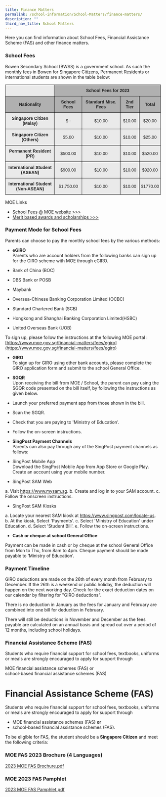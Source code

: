 ```yaml
---
title: Finance Matters
permalink: /school-information/School-Matters/finance-matters/
description: ""
third_nav_title: School Matters
---
```

Here you can find information about School Fees, Financial Assistance Scheme (FAS) and other finance matters.  
  

### School Fees

Bowen Secondary School (BWSS) is a government school. As such the monthly fees in Bowen for Singapore Citizens, Permanent Residents or international students are shown in the table below:

<style type="text/css">
.tg  {border-collapse:collapse;border-spacing:0;}
.tg td{border-color:black;border-style:solid;border-width:1px;font-family:Arial, sans-serif;font-size:14px;
  overflow:hidden;padding:10px 5px;word-break:normal;}
.tg th{border-color:black;border-style:solid;border-width:1px;font-family:Arial, sans-serif;font-size:14px;
  font-weight:normal;overflow:hidden;padding:10px 5px;word-break:normal;}
.tg .tg-n4qt{background-color:#EAEAEA;color:#222;font-weight:bold;text-align:center;vertical-align:top}
.tg .tg-dwlh{background-color:#B0B0B0;color:#222;font-weight:bold;text-align:center;vertical-align:middle}
.tg .tg-ku5w{background-color:#EAEAEA;color:#222;text-align:center;vertical-align:middle}
.tg .tg-pll1{background-color:#B0B0B0;color:#222;font-weight:bold;text-align:center;vertical-align:top}
</style>
<table class="tg">
<thead>
  <tr>
    <th class="tg-ku5w"></th>
    <th class="tg-dwlh" colspan="4"><span style="color:#222;background-color:#B0B0B0">School Fees for 2023</span><br></th>
  </tr>
</thead>
<tbody>
  <tr>
    <td class="tg-dwlh"><span style="color:#222;background-color:#B0B0B0"> Nationality</span></td>
    <td class="tg-dwlh"><span style="color:#222;background-color:#B0B0B0">School Fees </span></td>
    <td class="tg-dwlh"><span style="color:#222;background-color:#B0B0B0"> Standard Misc. Fees</span></td>
    <td class="tg-pll1">2nd Tier<span style="color:#222;background-color:#B0B0B0"> </span></td>
    <td class="tg-dwlh"><span style="color:#222;background-color:#B0B0B0">Total </span></td>
  </tr>
  <tr>
    <td class="tg-n4qt">Singapore Citizen (Malay)</td>
    <td class="tg-ku5w"><span style="color:#222;background-color:#EAEAEA">$ -</span><br></td>
    <td class="tg-ku5w"><span style="color:#222;background-color:#EAEAEA">$10.00</span><br></td>
    <td class="tg-ku5w"><span style="color:#222;background-color:#EAEAEA">$10.00</span></td>
    <td class="tg-ku5w"><span style="color:#222;background-color:#EAEAEA">$20.00</span></td>
  </tr>
  <tr>
    <td class="tg-n4qt">Singapore Citizen (Others)<span style="color:#222;background-color:#EAEAEA"> </span></td>
    <td class="tg-ku5w"><span style="color:#222;background-color:#EAEAEA"> $5.00</span><br></td>
    <td class="tg-ku5w"><span style="color:#222;background-color:#EAEAEA"> $10.00</span></td>
    <td class="tg-ku5w"><span style="color:#222;background-color:#EAEAEA">$10.00 </span></td>
    <td class="tg-ku5w"><span style="color:#222;background-color:#EAEAEA"> $25.00</span></td>
  </tr>
  <tr>
    <td class="tg-n4qt">Permanent Resident (PR)<span style="color:#222;background-color:#EAEAEA"> </span></td>
    <td class="tg-ku5w"><span style="color:#222;background-color:#EAEAEA"> $500.00</span></td>
    <td class="tg-ku5w"><span style="color:#222;background-color:#EAEAEA"> $10.00</span></td>
    <td class="tg-ku5w"><span style="color:#222;background-color:#EAEAEA">$10.00 </span></td>
    <td class="tg-ku5w"><span style="color:#222;background-color:#EAEAEA"> $520.00</span></td>
  </tr>
  <tr>
    <td class="tg-ku5w"><span style="font-weight:bold;color:#222;background-color:#EAEAEA"> </span><span style="font-weight:bold">International Student </span><br><span style="font-weight:bold"> (ASEAN)</span></td>
    <td class="tg-ku5w"><span style="color:#222;background-color:#EAEAEA"> $900.00</span></td>
    <td class="tg-ku5w"><span style="color:#222;background-color:#EAEAEA"> $10.00</span></td>
    <td class="tg-ku5w"><span style="color:#222;background-color:#EAEAEA"> $10.00</span></td>
    <td class="tg-ku5w"><span style="color:#222;background-color:#EAEAEA">$920.00 </span></td>
  </tr>
  <tr>
    <td class="tg-ku5w"><span style="font-weight:bold;color:#222;background-color:#EAEAEA"> </span><span style="font-weight:bold">International Student</span><br><span style="font-weight:bold">(Non-ASEAN)</span></td>
    <td class="tg-ku5w"><span style="color:#222;background-color:#EAEAEA"> $1,750.00</span></td>
    <td class="tg-ku5w"><span style="color:#222;background-color:#EAEAEA"> $10.00</span></td>
    <td class="tg-ku5w"><span style="color:#222;background-color:#EAEAEA"> $10.00</span></td>
    <td class="tg-ku5w"><span style="color:#222;background-color:#EAEAEA">$1770.00 </span></td>
  </tr>
</tbody>
</table>

MOE Links  
* [School Fees @ MOE website >>>](https://www.moe.gov.sg/financial-matters/fees)   
* [Merit based awards and scholarships >>>](https://www.google.com/url?q=https%3A%2F%2Fwww.moe.gov.sg%2Ffinancial-matters%2Fawards-scholarships&sa=D&sntz=1&usg=AFQjCNEsIwWKSrQSXjk3_oiRvC63swkjcg)

### Payment Mode for School Fees

Parents can choose to pay the monthly school fees by the various methods:  
  

*   **eGIRO**  
    Parents who are account holders from the following banks can sign up for the GIRO scheme with MOE through eGIRO. 

*   Bank of China (BOC)
*   DBS Bank or POSB
*   Maybank
*   Oversea-Chinese Banking Corporation Limited (OCBC)
*   Standard Chartered Bank (SCB)
*   Hongkong and Shanghai Banking Corporation Limited(HSBC)
*   United Overseas Bank (UOB)

To sign up, please follow the instructions at the following MOE portal : 
[https://www.moe.gov.sg/financial-matters/fees/egiro](https://www.moe.gov.sg/financial-matters/fees/egiro)

  

*   **GIRO**  
    To sign up for GIRO using other bank accounts, please complete the GIRO application form and submit to the school General Office.

  

*   **SGQR**  
Upon receiving the bill from MOE / School, the parent can pay using the SGQR code presented on the bill itself, by following the instructions as given below.

*   Launch your preferred payment app from those shown in the bill.
*   Scan the SGQR.
*   Check that you are paying to 'Ministry of Education'.
*   Follow the on-screen instructions.

  

*   **SingPost Payment Channels**  
Parents can also pay through any of the SingPost payment channels as follows:

  

*   SingPost Mobile App  
    Download the SingPost Mobile App from App Store or Google Play. Create an account using your mobile number.  
      
    
*   SingPost SAM Web

a. Visit https://www.mysam.sg.
b. Create and log in to your SAM account.
c. Follow the onscreen instructions.

  

*   SingPost SAM Kiosks

a. Locate your nearest SAM kiosk at https://www.singpost.com/locate-us.
b. At the kiosk, Select 'Payments'.
c. Select 'Ministry of Education' under Education.
d. Select 'Student Bill'.
e. Follow the on-screen instructions.

*   **Cash or cheque at school General Office**

Payment can be made in cash or by cheque at the school General Office from Mon to Thu, from 8am to 4pm. Cheque payment should be made payable to ‘Ministry of Education’.

### Payment Timeline

GIRO deductions are made on the 26th of every month from February to December. If the 26th is a weekend or public holiday, the deduction will happen on the next working day. Check for the exact deduction dates on our calendar by filtering for "GIRO deductions".

 
There is no deduction in January as the fees for January and February are combined into one bill for deduction in February.

 
There will still be deductions in November and December as the fees payable are calculated on an annual basis and spread out over a period of 12 months, including school holidays.

### Financial Assistance Scheme (FAS)

Students who require financial support for school fees, textbooks, uniforms or meals are strongly encouraged to apply for support through  
  
MOE financial assistance schemes (FAS) or  
school-based financial assistance schemes (FAS)  

# Financial Assistance Scheme (FAS)

Students who require financial support for school fees, textbooks, uniforms or meals are strongly encouraged to apply for support through  

*   MOE financial assistance schemes (FAS) **or** 
*   school-based financial assistance schemes (FAS).

To be eligible for FAS, the student should be a **Singapore Citizen** and meet the following criteria:

### MOE FAS 2023 Brochure (4 Languages)


[2023 MOE FAS Brochure.pdf](/files/2023%20MOE%20FAS%20Brochure.pdf)

### MOE 2023 FAS Pamphlet

[2023 MOE FAS Pamphlet.pdf](/files/2023%20MOE%20FAS%20Pamphlet_2.pdf)
